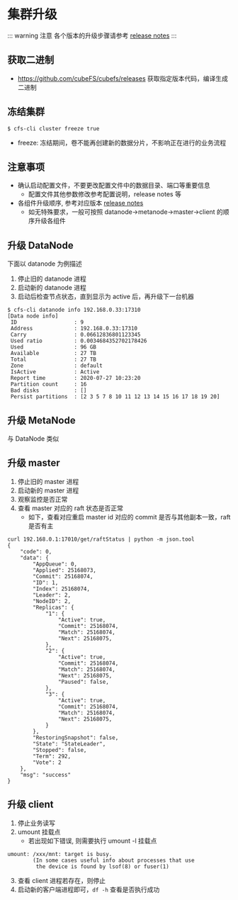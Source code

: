 # 集群升级

::: warning 注意
各个版本的升级步骤请参考 [release notes](https://github.com/cubefs/cubefs/releases)
:::

## 获取二进制
+ https://github.com/cubeFS/cubefs/releases 获取指定版本代码，编译生成二进制
## 冻结集群
```
$ cfs-cli cluster freeze true
```
+ freeze: 冻结期间，卷不能再创建新的数据分片，不影响正在进行的业务流程
## 注意事项
- 确认启动配置文件，不要更改配置文件中的数据目录、端口等重要信息
  - 配置文件其他参数修改参考配置说明，release notes 等
- 各组件升级顺序, 参考对应版本 [release notes](https://github.com/cubefs/cubefs/releases) 
  - 如无特殊要求，一般可按照 datanode->metanode->master->client 的顺序升级各组件

## 升级 DataNode
下面以 datanode 为例描述
1. 停止旧的 datanode 进程
2. 启动新的 datanode 进程
3. 启动后检查节点状态，直到显示为 active 后，再升级下一台机器
```
$ cfs-cli datanode info 192.168.0.33:17310
[Data node info]
 ID                  : 9
 Address             : 192.168.0.33:17310
 Carry               : 0.06612836801123345
 Used ratio          : 0.0034684352702178426
 Used                : 96 GB
 Available           : 27 TB
 Total               : 27 TB
 Zone                : default
 IsActive            : Active
 Report time         : 2020-07-27 10:23:20
 Partition count     : 16
 Bad disks           : []
 Persist partitions  : [2 3 5 7 8 10 11 12 13 14 15 16 17 18 19 20]
```

## 升级 MetaNode

与 DataNode 类似

## 升级 master

1. 停止旧的 master 进程
2. 启动新的 master 进程
3. 观察监控是否正常
4. 查看 master 对应的 raft 状态是否正常
   - 如下，查看对应重启 master id 对应的 commit 是否与其他副本一致，raft 是否有主
```shell
curl 192.168.0.1:17010/get/raftStatus | python -m json.tool
{
    "code": 0,
    "data": {
        "AppQueue": 0,
        "Applied": 25168073,
        "Commit": 25168074,
        "ID": 1,
        "Index": 25168074,
        "Leader": 2,
        "NodeID": 2,
        "Replicas": {
            "1": {
                "Active": true,
                "Commit": 25168074,
                "Match": 25168074,
                "Next": 25168075,
            },
            "2": {
                "Active": true,
                "Commit": 25168074,
                "Match": 25168074,
                "Next": 25168075,
                "Paused": false,
            },
            "3": {
                "Active": true,
                "Commit": 25168074,
                "Match": 25168074,
                "Next": 25168075,
            }
        },
        "RestoringSnapshot": false,
        "State": "StateLeader",
        "Stopped": false,
        "Term": 292,
        "Vote": 2
    },
    "msg": "success"
}
```
## 升级 client

1. 停止业务读写
2. umount 挂载点
   - 若出现如下错误, 则需要执行 umount -l 挂载点
```
umount: /xxx/mnt: target is busy.
        (In some cases useful info about processes that use
         the device is found by lsof(8) or fuser(1)
```
3. 查看 client 进程若存在，则停止
4. 启动新的客户端进程即可，`df -h` 查看是否执行成功
